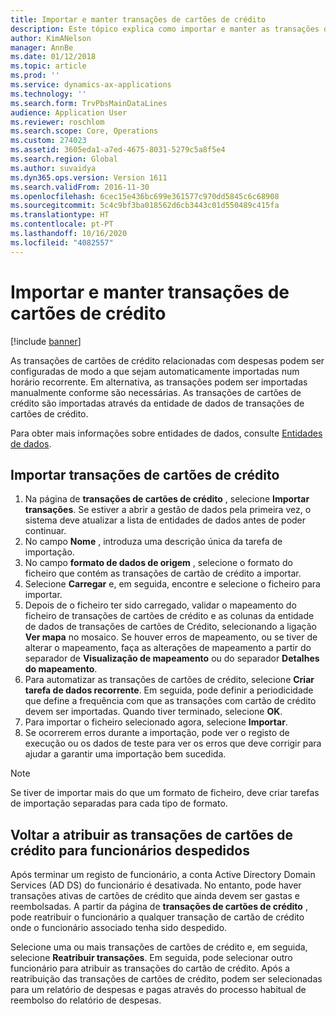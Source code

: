 ```yaml
---
title: Importar e manter transações de cartões de crédito
description: Este tópico explica como importar e manter as transações de cartões de crédito relacionados com despesas. Estas transações podem ser configuradas de modo a que sejam automaticamente importadas numa agenda recorrente, ou podem ser importadas manualmente conforme são necessárias.
author: KimANelson
manager: AnnBe
ms.date: 01/12/2018
ms.topic: article
ms.prod: ''
ms.service: dynamics-ax-applications
ms.technology: ''
ms.search.form: TrvPbsMainDataLines
audience: Application User
ms.reviewer: roschlom
ms.search.scope: Core, Operations
ms.custom: 274023
ms.assetid: 3605eda1-a7ed-4675-8031-5279c5a8f5e4
ms.search.region: Global
ms.author: suvaidya
ms.dyn365.ops.version: Version 1611
ms.search.validFrom: 2016-11-30
ms.openlocfilehash: 6cec15e436bc699e361577c970dd5845c6c68908
ms.sourcegitcommit: 5c4c9bf3ba018562d6cb3443c01d550489c415fa
ms.translationtype: HT
ms.contentlocale: pt-PT
ms.lasthandoff: 10/16/2020
ms.locfileid: "4082557"
---
```

# <a name="import-and-maintain-credit-card-transactions"></a>Importar e manter transações de cartões de crédito

[!include [banner](../includes/banner.md)]

As transações de cartões de crédito relacionadas com despesas podem ser configuradas de modo a que sejam automaticamente importadas num horário recorrente. Em alternativa, as transações podem ser importadas manualmente conforme são necessárias. As transações de cartões de crédito são importadas através da entidade de dados de transações de cartões de crédito.

Para obter mais informações sobre entidades de dados, consulte [Entidades de dados](https://docs.microsoft.com/dynamics365/fin-ops-core/dev-itpro/data-entities/data-entities).

## <a name="import-credit-card-transactions"></a>Importar transações de cartões de crédito

1. Na página de **transações de cartões de crédito** , selecione **Importar transações**. Se estiver a abrir a gestão de dados pela primeira vez, o sistema deve atualizar a lista de entidades de dados antes de poder continuar.
2. No campo **Nome** , introduza uma descrição única da tarefa de importação.
3. No campo **formato de dados de origem** , selecione o formato do ficheiro que contém as transações de cartão de crédito a importar.
4. Selecione **Carregar** e, em seguida, encontre e selecione o ficheiro para importar.
5. Depois de o ficheiro ter sido carregado, validar o mapeamento do ficheiro de transações de cartões de crédito e as colunas da entidade de dados de transações de cartões de Crédito, selecionando a ligação **Ver mapa** no mosaico. Se houver erros de mapeamento, ou se tiver de alterar o mapeamento, faça as alterações de mapeamento a partir do separador de **Visualização de mapeamento** ou do separador **Detalhes do mapeamento**.
6. Para automatizar as transações de cartões de crédito, selecione **Criar tarefa de dados recorrente**. Em seguida, pode definir a periodicidade que define a frequência com que as transações com cartão de crédito devem ser importadas. Quando tiver terminado, selecione **OK**.
7. Para importar o ficheiro selecionado agora, selecione **Importar**.
8. Se ocorrerem erros durante a importação, pode ver o registo de execução ou os dados de teste para ver os erros que deve corrigir para ajudar a garantir uma importação bem sucedida.

> [!NOTE]
> Se tiver de importar mais do que um formato de ficheiro, deve criar tarefas de importação separadas para cada tipo de formato.

## <a name="reassign-the-credit-card-transactions-for-terminated-employees"></a>Voltar a atribuir as transações de cartões de crédito para funcionários despedidos

Após terminar um registo de funcionário, a conta Active Directory Domain Services (AD DS) do funcionário é desativada. No entanto, pode haver transações ativas de cartões de crédito que ainda devem ser gastas e reembolsadas. A partir da página de **transações de cartões de crédito** , pode reatribuir o funcionário a qualquer transação de cartão de crédito onde o funcionário associado tenha sido despedido.

Selecione uma ou mais transações de cartões de crédito e, em seguida, selecione **Reatribuir transações**. Em seguida, pode selecionar outro funcionário para atribuir as transações do cartão de crédito. Após a reatribuição das transações de cartões de crédito, podem ser selecionadas para um relatório de despesas e pagas através do processo habitual de reembolso do relatório de despesas.
